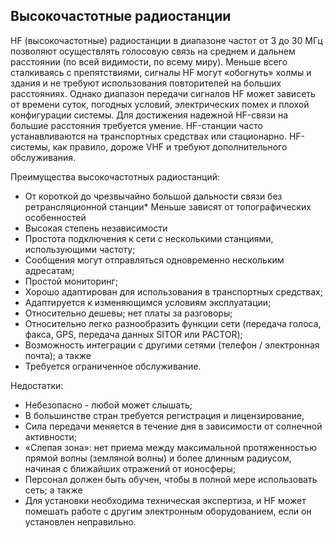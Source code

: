 [Title]: # (Высокочастотные радиостанции)
[Order]: # (7)

## Высокочастотные радиостанции

HF (высокочастотные) радиостанции в диапазоне частот от 3 до 30 МГц позволяют осуществлять голосовую связь на среднем и дальнем расстоянии (по всей видимости, по всему миру). Меньше всего сталкиваясь с препятствиями, сигналы HF могут «обогнуть» холмы и здания и не требуют использования повторителей на больших расстояниях. Однако диапазон передачи сигналов HF может зависеть от времени суток, погодных условий, электрических помех и плохой конфигурации системы. Для достижения надежной HF-связи на большие расстояния требуется умение. HF-станции часто устанавливаются на транспортных средствах или стационарно. HF-системы, как правило, дороже VHF и требуют дополнительного обслуживания. 

Преимущества высокочастотных радиостанций: 

* От короткой до чрезвычайно большой дальности связи без ретрансляционной станции* Меньше зависят от топографических особенностей 
* Высокая степень независимости 
* Простота подключения к сети с несколькими станциями, использующими частоту; 
* Сообщения могут отправляться одновременно нескольким адресатам; 
* Простой мониторинг; 
* Хорошо адаптирован для использования в транспортных средствах; 
* Адаптируется к изменяющимся условиям эксплуатации; 
* Относительно дешевы; нет платы за разговоры; 
* Относительно легко разнообразить функции сети (передача голоса, факса, GPS, передача данных SITOR или PACTOR); 
* Возможность интеграции с другими сетями (телефон / электронная почта); а также
* Требуется ограниченное обслуживание.

Недостатки: 

* Небезопасно - любой может слышать;
* В большинстве стран требуется регистрация и лицензирование, 
* Сила передачи меняется в течение дня в зависимости от солнечной активности; 
* «Слепая зона»: нет приема между максимальной протяженностью прямой волны (земляной волны) и более длинным радиусом, начиная с ближайших отражений от ионосферы; 
* Персонал должен быть обучен, чтобы в полной мере использовать сеть; а также
* Для установки необходима техническая экспертиза, и HF может помешать работе с другим электронным оборудованием, если он установлен неправильно.
